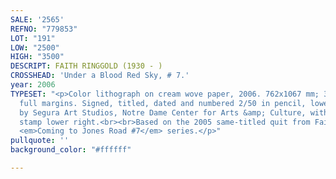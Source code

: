 ```yaml
---
SALE: '2565'
REFNO: "779853"
LOT: "191"
LOW: "2500"
HIGH: "3500"
DESCRIPT: FAITH RINGGOLD (1930 - )
CROSSHEAD: 'Under a Blood Red Sky, # 7.'
year: 2006
TYPESET: "<p>Color lithograph on cream wove paper, 2006. 762x1067 mm; 30x42 inches,
  full margins. Signed, titled, dated and numbered 2/50 in pencil, lower margin. Printed
  by Segura Art Studios, Notre Dame Center for Arts &amp; Culture, with the blind
  stamp lower right.<br><br>Based on the 2005 same-titled quit from Faith Ringgold's
  <em>Coming to Jones Road #7</em> series.</p>"
pullquote: ''
background_color: "#ffffff"

---
```

